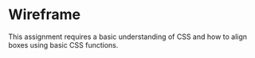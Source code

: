 # Wireframe

This assignment requires a basic understanding of CSS and how to align boxes using basic CSS functions.


